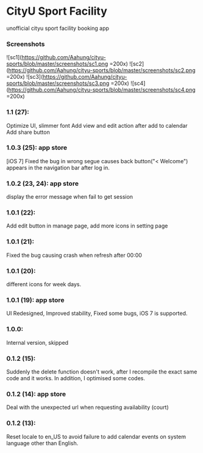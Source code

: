 # CityU Sport Facility
unofficial cityu sport facility booking app

### Screenshots

![sc1](https://github.com/Aahung/cityu-sports/blob/master/screenshots/sc1.png =200x)
![sc2](https://github.com/Aahung/cityu-sports/blob/master/screenshots/sc2.png =200x)
![sc3](https://github.com/Aahung/cityu-sports/blob/master/screenshots/sc3.png =200x)
![sc4](https://github.com/Aahung/cityu-sports/blob/master/screenshots/sc4.png =200x)

### 1.1 (27):
Optimize UI, slimmer font
Add view and edit action after add to calendar
Add share button

### 1.0.3 (25): app store
[iOS 7] Fixed the bug in wrong segue causes back button("< Welcome") appears in the navigation bar after log in. 

### 1.0.2 (23, 24): app store
display the error message when fail to get session

### 1.0.1 (22):
Add edit button in manage page,
add more icons in setting page

### 1.0.1 (21): 
Fixed the bug causing crash when refresh after 00:00

### 1.0.1 (20): 
different icons for week days.

### 1.0.1 (19): app store
UI Redesigned,
Improved stability,
Fixed some bugs,
iOS 7 is supported.

### 1.0.0:
Internal version, skipped

### 0.1.2 (15): 
Suddenly the delete function doesn't work, after I recompile the exact same code and it works. 
In addition, I optimised some codes.

### 0.1.2 (14): app store
Deal with the unexpected url when requesting availability (court)

### 0.1.2 (13):
Reset locale to en_US to avoid failure to add calendar events on system language other than English.
